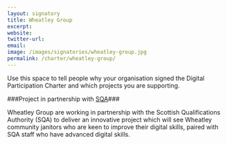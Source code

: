 ```yaml
---
layout: signatory
title: Wheatley Group
excerpt: 
website: 
twitter-url: 
email: 
image: /images/signatories/wheatley-group.jpg
permalink: /charter/wheatley-group/
---
```


Use this space to tell people why your organisation signed the Digital Participation Charter and which projects you are supporting.

###Project in partnership with [SQA](http://digital.scvo.org.uk/charter/sqa/)###

Wheatley Group are working in partnership with the Scottish Qualifications Authority (SQA) to deliver an innovative project which will see Wheatley community janitors who are keen to improve their digital skills, paired with SQA staff who have advanced digital skills.   
